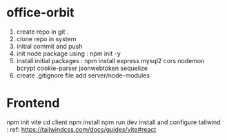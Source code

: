 # office-orbit
1. create repo in git .
2. clone repo in system
3. initial commit and push
4. init node package using : npm init -y
5. install initial packages : npm install express mysql2 cors nodemon bcrypt cookie-parser jsonwebtoken sequelize
6. create .gitignore file add server/node-modules 

# Frontend
npm init vite
  cd client
  npm install
  npm run dev
install and configure tailwind :
 ref: https://tailwindcss.com/docs/guides/vite#react